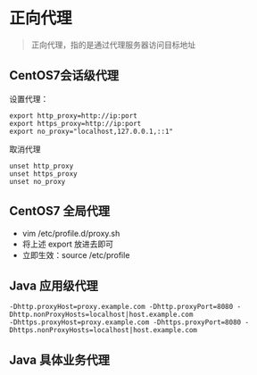 # 正向代理

> 正向代理，指的是通过代理服务器访问目标地址

## CentOS7会话级代理

设置代理：
```shell
export http_proxy=http://ip:port
export https_proxy=http://ip:port
export no_proxy="localhost,127.0.0.1,::1"
```
取消代理
```shell
unset http_proxy
unset https_proxy
unset no_proxy
```

## CentOS7 全局代理
- vim /etc/profile.d/proxy.sh
- 将上述 export 放进去即可
- 立即生效：source /etc/profile


## Java 应用级代理
```shell
-Dhttp.proxyHost=proxy.example.com -Dhttp.proxyPort=8080 -Dhttp.nonProxyHosts=localhost|host.example.com
-Dhttps.proxyHost=proxy.example.com -Dhttps.proxyPort=8080 -Dhttps.nonProxyHosts=localhost|host.example.com
```


## Java 具体业务代理



